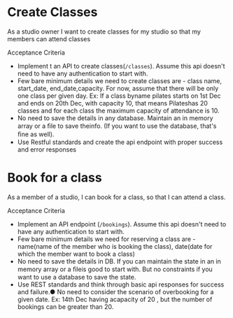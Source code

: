 # Create Classes
As a studio owner I want to create classes for my studio so that my members can attend classes

Acceptance Criteria

* Implement t an API to create classes(`/classes`). Assume this api doesn't need to have any authentication to start with.
* Few bare minimum details we need to create classes are - class name, start_date, end_date,capacity. For now, assume that there will be only one class per given day. Ex: If a class byname pilates starts on 1st Dec and ends on 20th Dec, with capacity 10,  that means Pilateshas 20 classes and for each class the maximum capacity of attendance is 10.
* No need to save the details in any database. Maintain an in memory array or a ﬁle to save theinfo. (If you want to use the database, that's ﬁne as well).
* Use Restful standards and create the api endpoint with proper success and error responses


# Book for a class
As a member of a studio, I can book for a class, so that I can attend a class.

Acceptance Criteria
* Implement an API endpoint (`/bookings`). Assume this api doesn't need to have any authentication to start with.
* Few bare minimum details we need for reserving a class are - name(name of the member who is booking the class), date(date for which the member want to book a class)
* No need to save the details in DB. If you can maintain the state in an in memory array or a ﬁleis good to start with. But no constraints if you want to use a database to save the state.
* Use REST standards and think through basic api responses for success and failure.● No need to consider the scenario of overbooking for a given date. Ex: 14th Dec having acapacity of 20 , but the number of bookings can be greater than 20.
